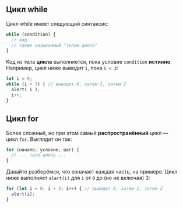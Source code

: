 ## Цикл while

Цикл while имеет следующий синтаксис:

```js
while (condition) {
  // код
  // также называемый "телом цикла"
}
```

Код из тела **цикла** выполняется, пока условие `condition` **истинно**.
Например, цикл ниже выводит `i`, пока `i < 3`:

```js
let i = 0;
while (i < 3) { // выводит 0, затем 1, затем 2
  alert( i );
  i++;
}
```

## Цикл for

Более сложный, но при этом самый **распространённый** цикл — цикл `for`.
Выглядит он так:

```js
for (начало; условие; шаг) {
  // ... тело цикла ...
}
```

Давайте разберёмся, что означает каждая часть, на примере. Цикл ниже выполняет `alert(i)` для `i` от `0` до (но не включая) 3:

```js
for (let i = 0; i < 3; i++) { // выведет 0, затем 1, затем 2
  alert(i);
}
```

